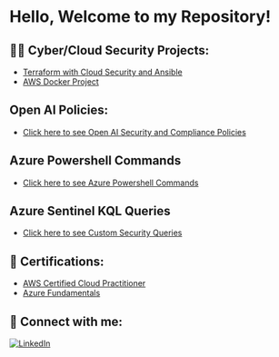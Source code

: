 # Hello, Welcome to my Repository!

## 👨‍💻 Cyber/Cloud Security Projects:

- [Terraform with Cloud Security and Ansible](https://www.youtube.com/watch?v=jDTmHsGLl5g)
- [AWS Docker Project](https://github.com/qtip27/AWSDockerProject)

## Open AI Policies: 
- [Click here to see Open AI Security and Compliance Policies](https://github.com/qtip27/MicrosoftOpenAI/blob/main/README.md)

## Azure Powershell Commands
- [Click here to see Azure Powershell Commands](https://github.com/qtip27/PowerShell-CMD)

## Azure Sentinel KQL Queries
- [Click here to see Custom Security Queries](https://github.com/qtip27/KQL_Queries/tree/main)

## 📄 Certifications:

- [AWS Certified Cloud Practitioner](https://www.credly.com/badges/a0e5a31f-6d80-4bfa-be1c-1350b631ab40?source=linked_in_profile)
- [Azure Fundamentals](https://learn.microsoft.com/api/credentials/share/en-us/DonaldSHunterJr-2092/59A41A83D91B7C45?sharingId=B618022FAA6E8470)
  
## 🤳 Connect with me:

[![LinkedIn](https://img.shields.io/badge/LinkedIn-0077B5?style=for-the-badge&logo=linkedin&logoColor=white)](https://www.linkedin.com/in/donald-hunter-000b2394/)
</body>
</html>






